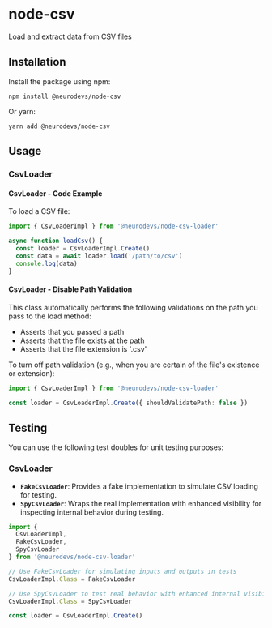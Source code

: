 # node-csv
Load and extract data from CSV files

## Installation

Install the package using npm:

`npm install @neurodevs/node-csv`

Or yarn:

`yarn add @neurodevs/node-csv`

## Usage

### CsvLoader

#### CsvLoader - Code Example

To load a CSV file:

```typescript
import { CsvLoaderImpl } from '@neurodevs/node-csv-loader'

async function loadCsv() {
  const loader = CsvLoaderImpl.Create()
  const data = await loader.load('/path/to/csv')
  console.log(data)
}
```

#### CsvLoader - Disable Path Validation

This class automatically performs the following validations on the path you pass to the load method:

- Asserts that you passed a path
- Asserts that the file exists at the path
- Asserts that the file extension is '.csv'

To turn off path validation (e.g., when you are certain of the file's existence or extension):

```typescript
import { CsvLoaderImpl } from '@neurodevs/node-csv-loader'

const loader = CsvLoaderImpl.Create({ shouldValidatePath: false })
```

## Testing

You can use the following test doubles for unit testing purposes:

### CsvLoader

- **`FakeCsvLoader`**: Provides a fake implementation to simulate CSV loading for testing.
- **`SpyCsvLoader`**: Wraps the real implementation with enhanced visibility for inspecting internal behavior during testing.

```typescript
import {
  CsvLoaderImpl,
  FakeCsvLoader,
  SpyCsvLoader
} from '@neurodevs/node-csv-loader'

// Use FakeCsvLoader for simulating inputs and outputs in tests
CsvLoaderImpl.Class = FakeCsvLoader

// Use SpyCsvLoader to test real behavior with enhanced internal visibility
CsvLoaderImpl.Class = SpyCsvLoader

const loader = CsvLoaderImpl.Create()
```
